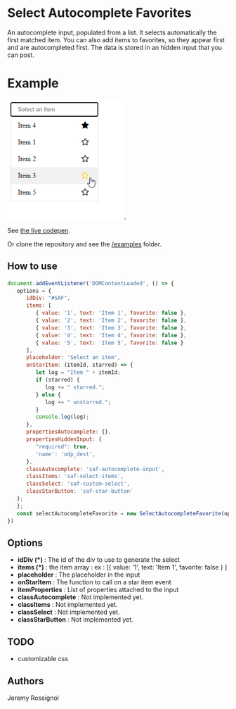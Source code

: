# Select Autocomplete Favorites

An autocomplete input, populated from a list.
It selects automatically the first matched item.
You can also add items to favorites, so they appear first and are autocompleted first.
The data is stored in an hidden input that you can post.

# Example

![Example](examples/example.png "Example").

See [the live codepen](https://codepen.io/J-r-my-Rossignol/pen/LYowaNj).

Or clone the repository and see the [/examples](https://github.com/JeremyRossignol/Select_Autocomplete_Favorites/tree/master/examples) folder.

## How to use

```js
document.addEventListener('DOMContentLoaded', () => {
   options = {
      idDiv: "#SAF",
      items: [
         { value: '1', text: 'Item 1', favorite: false },
         { value: '2', text: 'Item 2', favorite: false },
         { value: '3', text: 'Item 3', favorite: false },
         { value: '4', text: 'Item 4', favorite: false },
         { value: '5', text: 'Item 5', favorite: false }
      ],
      placeholder: 'Select an item',
      onStarItem: (itemId, starred) => {
         let log = "Item " + itemId;
         if (starred) {
            log += " starred.";
         } else {
            log += " unstarred.";
         }
         console.log(log);
      },
      propertiesAutocomplete: {},
      propertiesHiddenInput: {
         "required": true,
         'name': 'odp_dest',
      },
      classAutocomplete: 'saf-autocomplete-input',
      classItems: 'saf-select-items',
      classSelect: 'saf-custom-select',
      classStarButton: 'saf-star-button'
   };
   };
   const selectAutocompleteFavorite = new SelectAutocompleteFavorite(options);
})
```

## Options

- **idDiv (*)** : The id of the div to use to generate the select
- **items (*)** : the item array : ex : [{ value: '1', text: 'Item 1', favorite: false } ]
- **placeholder** : The placeholder in the input
- **onStarItem** : The function to call on a star item event
- **itemProperties** : List of properties attached to the input
- **classAutocomplete** : Not implemented yet.
- **classItems** : Not implemented yet.
- **classSelect** : Not implemented yet.
- **classStarButton** : Not implemented yet.

## TODO

- customizable css

## Authors

Jeremy Rossignol